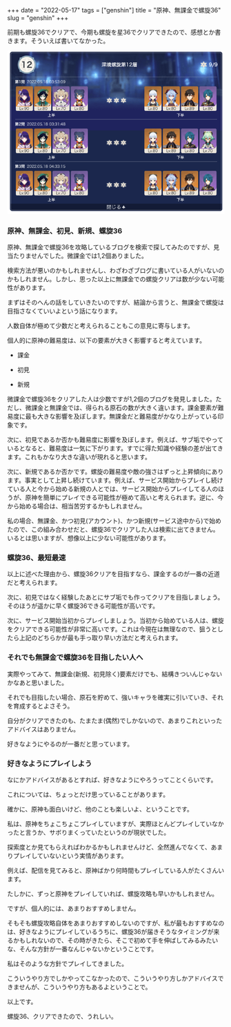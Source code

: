 +++
date = "2022-05-17"
tags = ["genshin"]
title = "原神、無課金で螺旋36"
slug = "genshin"
+++

前期も螺旋36でクリアで、今期も螺旋を星36でクリアできたので、感想とか書きます。そういえば書いてなかった。

![](https://raw.githubusercontent.com/syui/img/master/other/genshin_20220517_0001.png)

### 原神、無課金、初見、新規、螺旋36

原神、無課金で螺旋36を攻略しているブログを検索で探してみたのですが、見当たりませんでした。微課金では1,2個ありました。

検索方法が悪いのかもしれませんし、わざわざブログに書いている人がいないのかもしれません。しかし、思った以上に無課金での螺旋クリアは数が少ない可能性があります。

まずはそのへんの話をしていきたいのですが、結論から言うと、無課金で螺旋は目指さなくていいよという話になります。

人数自体が極めて少数だと考えられることもこの意見に寄与します。

個人的に原神の難易度は、以下の要素が大きく影響すると考えています。

- 課金

- 初見

- 新規

微課金で螺旋36をクリアした人は少数ですが1,2個のブログを発見しました。ただし、微課金と無課金では、得られる原石の数が大きく違います。課金要素が難易度に最も大きな影響を及ぼします。無課金だと難易度がかなり上がっている印象です。

次に、初見であるか否かも難易度に影響を及ぼします。例えば、サブ垢でやっているとなると、難易度は一気に下がります。すでに得た知識や経験の差が出てきます。これもかなり大きな違いが現れると思います。

次に、新規であるか否かです。螺旋の難易度や敵の強さはずっと上昇傾向にあります。事実として上昇し続けています。例えば、サービス開始からプレイし続けている人と今から始める新規の人とでは、サービス開始からプレイしてる人のほうが、原神を簡単にプレイできる可能性が極めて高いと考えられます。逆に、今から始める場合は、相当苦労するかもしれません。

私の場合、無課金、かつ初見(アカウント)、かつ新規(サービス途中から)で始めたので、この組み合わせだと、螺旋36でクリアした人は検索に出てきません。いるとは思いますが、想像以上に少ない可能性があります。

### 螺旋36、最短最速

以上に述べた理由から、螺旋36クリアを目指すなら、課金するのが一番の近道だと考えられます。

次に、初見ではなく経験したあとにサブ垢でも作ってクリアを目指しましょう。そのほうが遥かに早く螺旋36できる可能性が高いです。

次に、サービス開始当初からプレイしましょう。当初から始めている人は、螺旋をクリアできる可能性が非常に高いです。これは今現在は無理なので、狙うとしたら上記のどちらかが最も手っ取り早い方法だと考えられます。

### それでも無課金で螺旋36を目指したい人へ

実際やってみて、無課金(新規、初見除く)要素だけでも、結構きついんじゃないかなあと思いました。

それでも目指したい場合、原石を貯めて、強いキャラを確実に引いていき、それを育成するとよさそう。

自分がクリアできたのも、たまたま(偶然)でしかないので、あまりこれといったアドバイスはありません。

好きなようにやるのが一番だと思っています。

### 好きなようにプレイしよう

なにかアドバイスがあるとすれば、好きなようにやろうってことくらいです。

これについては、ちょっとだけ思っていることがあります。

確かに、原神も面白いけど、他のことも楽しいよ、ということです。

私は、原神をちょこちょこプレイしていますが、実際ほとんどプレイしていなかったと言うか、サボりまくっていたというのが現状でした。

探索度とか見てもらえればわかるかもしれませんけど、全然進んでなくて、あまりプレイしていないという実情があります。

例えば、配信を見てみると、原神ばかり何時間もプレイしている人がたくさんいます。

たしかに、ずっと原神をプレイしていれば、螺旋攻略も早いかもしれません。

ですが、個人的には、あまりおすすめしません。

そもそも螺旋攻略自体をあまりおすすめしないのですが、私が最もおすすめなのは、好きなようにプレイしているうちに、螺旋36が届きそうなタイミングが来るかもしれないので、その時がきたら、そこで初めて手を伸ばしてみるみたいな、そんな方針が一番なんじゃないかということです。

私はそのような方針でプレイしてきました。

こういうやり方でしかやってこなかったので、こういうやり方しかアドバイスできませんが、こういうやり方もあるよということで。

以上です。

螺旋36、クリアできたので、うれしい。

